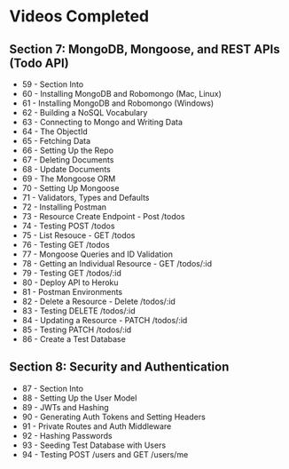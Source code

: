 # Videos Completed

## Section 7: MongoDB, Mongoose, and REST APIs (Todo API)
* 59 - Section Into
* 60 - Installing MongoDB and Robomongo (Mac, Linux)
* 61 - Installing MongoDB and Robomongo (Windows)
* 62 - Building a NoSQL Vocabulary
* 63 - Connecting to Mongo and Writing Data
* 64 - The ObjectId
* 65 - Fetching Data
* 66 - Setting Up the Repo
* 67 - Deleting Documents
* 68 - Update Documents
* 69 - The Mongoose ORM
* 70 - Setting Up Mongoose
* 71 - Validators, Types and Defaults
* 72 - Installing Postman
* 73 - Resource Create Endpoint - Post /todos
* 74 - Testing POST /todos
* 75 - List Resouce - GET /todos
* 76 - Testing GET /todos
* 77 - Mongoose Queries and ID Validation
* 78 - Getting an Individual Resource - GET /todos/:id
* 79 - Testing GET /todos/:id
* 80 - Deploy API to Heroku
* 81 - Postman Environments
* 82 - Delete a Resource - Delete /todos/:id
* 83 - Testing DELETE /todos/:id
* 84 - Updating a Resource - PATCH /todos/:id
* 85 - Testing PATCH /todos/:id
* 86 - Create a Test Database

## Section 8: Security and Authentication
* 87 - Section Into
* 88 - Setting Up the User Model
* 89 - JWTs and Hashing
* 90 - Generating Auth Tokens and Setting Headers
* 91 - Private Routes and Auth Middleware
* 92 - Hashing Passwords
* 93 - Seeding Test Database with Users
* 94 - Testing POST /users and GET /users/me

